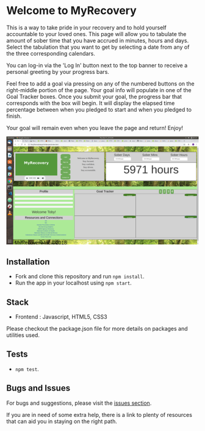 # Welcome to MyRecovery

This is a way to take pride in your recovery and to hold yourself accountable to your loved ones. This page will allow you to tabulate the amount of sober time that you have accrued in minutes, hours and days. Select the tabulation that you want to get by selecting a date from any of the three corresponding calendars.

You can log-in via the 'Log In' button next to the top banner to receive a personal greeting by your progress bars. 

Feel free to add a goal via pressing on any of the numbered buttons on the right-middle portion of the page. Your goal info will populate in one of the Goal Tracker boxes. Once you submit your goal, the progress bar that corresponds with the box will begin. It will display the elapsed time percentage between when you pledged to start and when you pledged to finish. 

Your goal will remain even when you leave the page and return! Enjoy!


![Alt text](https://github.com/TSPeterson206/Quarter-1-project/blob/master/images/screenshot.png "Screenshot")

## Installation
* Fork and clone this repository and run `npm install`.
* Run the app in your localhost using `npm start`.

## Stack

* Frontend : Javascript, HTML5, CSS3

Please checkout the package.json file for more details on packages and utilities used.

## Tests

* `npm test`.

## Bugs and Issues

For bugs and suggestions, please visit the [issues section](https://github.com/TSPeterson206/Quarter-1-project/issues).





















If you are in need of some extra help, there is a link to plenty of resources that can aid you in staying on the right path. 
